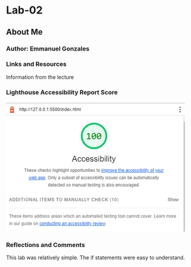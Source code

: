 # Lab-02

## About Me

### Author: Emmanuel Gonzales

### Links and Resources

Information from the lecture

### Lighthouse Accessibility Report Score

![Image](img/Accessibility.png)

### Reflections and Comments

This lab was relatively simple. The if statements were easy to understand.
